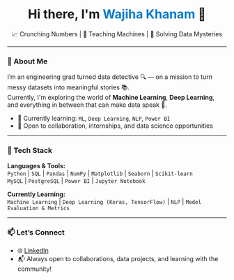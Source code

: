 <!-- Banner-style Introduction -->
<h1 align="center">Hi there, I'm <span style="color:#007acc;">Wajiha Khanam</span> 👋</h1>
<p align="center">
  📈 Crunching Numbers | 🤖 Teaching Machines | 🎯 Solving Data Mysteries  


---

### 🌟 About Me

I’m an engineering grad turned data detective 🔍 — on a mission to turn messy datasets into meaningful stories 📚.  
Currently, I'm exploring the world of **Machine Learning**, **Deep Learning**, and everything in between that can make data speak 🚀.

- 🌱 Currently learning: `ML`, `Deep Learning`, `NLP`, `Power BI`
- 🤝 Open to collaboration, internships, and data science opportunities

---

### 🔧 Tech Stack

**Languages & Tools:**  
`Python` | `SQL` | `Pandas` | `NumPy` | `Matplotlib` | `Seaborn` | `Scikit-learn`  
`MySQL` | `PostgreSQL` | `Power BI` | `Jupyter Notebook`  

**Currently Learning:**  
`Machine Learning` | `Deep Learning (Keras, TensorFlow)` | `NLP` | `Model Evaluation & Metrics`

---

### 📫 Let’s Connect

- 🌐 [LinkedIn](https://www.linkedin.com/in/wajiha-khanam)
- 📬 Always open to collaborations, data projects, and learning with the community!


